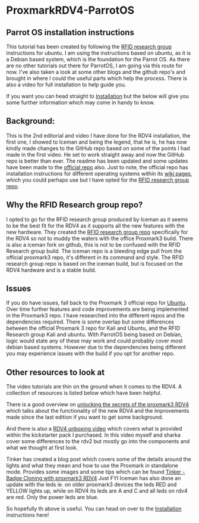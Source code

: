 # ProxmarkRDV4-ParrotOS
## Parrot OS installation instructions

This tutorial has been created by following the [RFID research group](https://rfidresearchgroup.com) instructions for ubuntu. I am using the instructions based on ubuntu, as it is a Debian based system, which is the foundation for the Parrot OS. As there are no other tutorials out there for ParrotOS, I am going via this route for now. I've also taken a look at some other blogs and the github repo's and brought in where I could the useful parts which help the process.  There is also a video for full installation to help guide you. 

If you want you can head straight to [Installation](https://github.com/5w0rdfish/proxmark3/blob/master/Installation_Instructions/Parrot-OS-Proxmark3-RDV4-installation.md) but the below will give you some further information which may come in handy to know.

## Background:
This is the 2nd editorial and video I have done for the RDV4 installation, the first one, I showed to Iceman and being the legend, that he is, he has now kindly made changes to the GitHub repo based on some of the points I had made in the first video. He set to work straight away and now the GitHub repo is better than ever. 
The readme has been updated and some updates have been made to the [official repo](https://github.com/Proxmark/proxmark3) also.
Just to note, the official repo has installation instructions for different operating systems within its [wiki pages](https://github.com/Proxmark/proxmark3/wiki), which you could perhaps use but I have opted for the [RFID research group repo](https://github.com/RfidResearchGroup).

## Why the RFID Research group repo?
I opted to go for the RFID research group produced by Iceman as it seems to be the best fit for the RDV4 as it supports all the new features with the new hardware.  They created the [RFID research group repo](https://github.com/RfidResearchGroup) specifically for the RDV4 so not to muddy the waters with the office Proxmark3 build. 
There is also a iceman fork on github, this is not to be confused with the RFID Research group build.
The iceman repo is a bleeding edge pull from the official proxmark3 repo, it's different in its command and style. The RFID research group repo is based on the iceman build, but is focused on the RDV4 hardware and is a stable build. 

## Issues
If you do have issues, fall back to the Proxmark 3 official repo for [Ubuntu](https://github.com/Proxmark/proxmark3/wiki/Ubuntu-Linux). Over time further features and code improvements are being implemented in the Proxmark3 repo.
I have researched into the different repos and the dependencies required. There is some overlap but some differences between the official Proxmark 3 repo for Kali and Ubuntu, and the RFID Research group Kali and ubuntu. With ParrotOS being based on Debian, logic would state any of these may work and could probably cover most debian based systems. However due to the dependencies being different you may experience issues with the build if you opt for another repo. 

## Other resources to look at
The video tutorials are thin on the ground when it comes to the RDV4. A collection of resources is listed below which have been helpful. 

There is a good overview on [unlocking the secrets of the proxmark3 RDV4](https://rfidresearchgroup.com/2018/11/21/blackalps-2018-unlocking-secrets-of-the-proxmark3-rdv4-0-christian-herrmann-and-kevin-barker/) which talks about the functionality of the new RDV4 and the improvements made since the last edition if you want to get some background. 

And there is also a [RDV4 unboxing video](https://www.youtube.com/watch?v=aqS-QsuFFTU) which covers what is provided within the kickstarter pack I purchased. In this video myself and sharka cover some differences to the rdv2 but mostly go into the components and what we thought at first look. 

Tinker has created a blog post which covers some of the details around the lights and what they mean and how to use the Proxmark in standalone mode. Provides some images and some tips which can be found [Tinker - Badge Cloning with proxmark3 RDV4](https://www.tinker.sh/badge-cloning-clone-hid-prox-with-proxmark3-rvd4/) 
Just FYI Iceman has also done an update with the leds  ie.  on older proxmark3 devices the leds RED and YELLOW lights up,  while on RDV4 its leds are A and C and all leds on rdv4 are red.  Only the power leds are blue.

So hopefully th above is useful. You can head on over to the [Installation](https://github.com/5w0rdfish/proxmark3/blob/master/Installation_Instructions/Parrot-OS-Proxmark3-RDV4-installation.md) instructions here!

